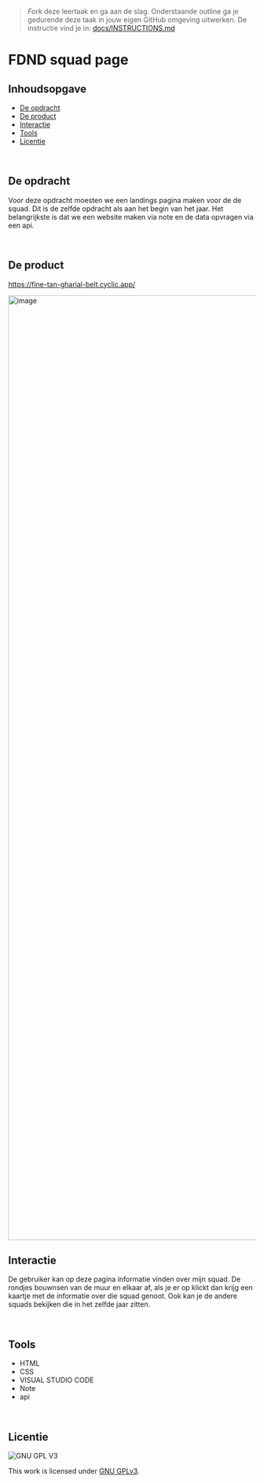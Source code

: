> _Fork_ deze leertaak en ga aan de slag. Onderstaande outline ga je gedurende deze taak in jouw eigen GitHub omgeving uitwerken. De instructie vind je in: [docs/INSTRUCTIONS.md](docs/INSTRUCTIONS.md)


# FDND squad page

## Inhoudsopgave

  * [De opdracht](#De-opdracht)
  * [De product](#De-product)
  * [Interactie](#Interactie)
  * [Tools](#Tools)
  * [Licentie](#licentie)

<br>

## De opdracht 

Voor deze opdracht moesten we een landings pagina maken voor de de squad. Dit is de zelfde opdracht als aan het begin van het jaar. Het belangrijkste is dat we een website maken via note en de data opvragen via een api.

<br>

## De product

https://fine-tan-gharial-belt.cyclic.app/

<img width="1920" alt="image" src="https://user-images.githubusercontent.com/112861160/221055425-2b2721e4-a6f7-4de6-9246-2ff1ef520c7c.png">

<br>

## Interactie 
De gebruiker kan op deze pagina informatie vinden over mijn squad. De rondjes bouwnsen van de muur en elkaar af, als je er op klickt dan krijg een kaartje met de informatie over die squad genoot. Ook kan je de andere squads bekijken die in het zelfde jaar zitten.

<br>

## Tools
* HTML
* CSS
* VISUAL STUDIO CODE
* Note
* api

<br>

## Licentie

![GNU GPL V3](https://www.gnu.org/graphics/gplv3-127x51.png)

This work is licensed under [GNU GPLv3](./LICENSE).
